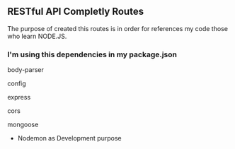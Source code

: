 RESTful API Completly Routes
----------------------------

The purpose of created this routes is in order for references my code
those who learn NODE.JS.

### I'm using this dependencies in my package.json

body-parser

config

express

cors

mongoose

-   Nodemon as Development purpose

